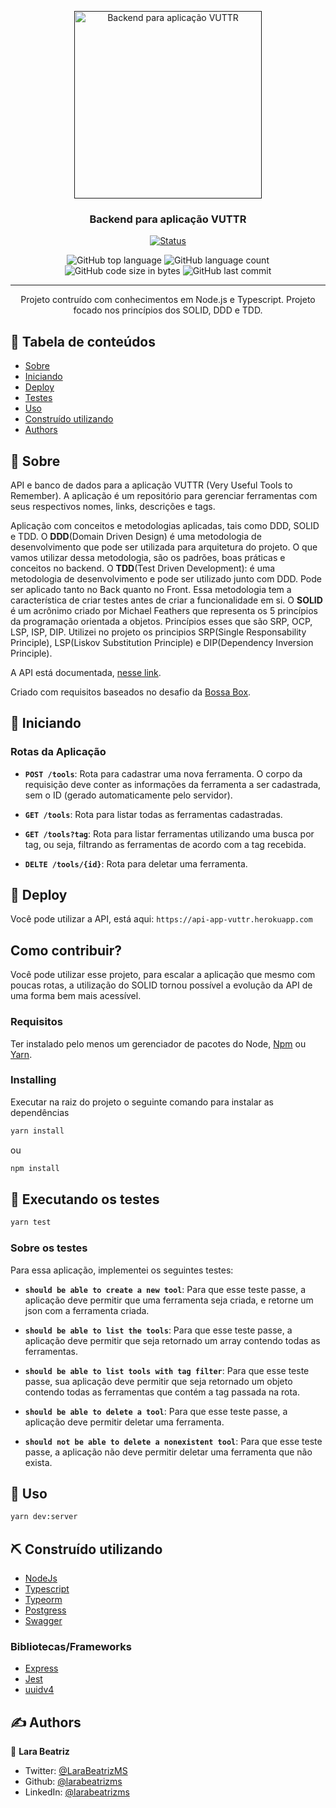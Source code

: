 <p align="center">
  <a href="" rel="noopener">
 <img  height=300px src="https://storage.googleapis.com/uxfolio/5df11956bf10420004ea8186/5df11a01bf10420004ea8187/YJil4xWE6LlBbGSc.png" alt="Backend para aplicação VUTTR"></a>
</p>

<h3 align="center">Backend para aplicação VUTTR</h3>

<div align="center">

[![Status](https://img.shields.io/badge/status-active-success.svg)]()

  <img alt="GitHub top language" src="https://img.shields.io/github/languages/top/larabeatrizms/backend-vuttr">
  
  <img alt="GitHub language count" src="https://img.shields.io/github/languages/count/larabeatrizms/backend-vuttr">
  
  <img alt="GitHub code size in bytes" src="https://img.shields.io/github/languages/code-size/larabeatrizms/backend-vuttr">
  
  <img alt="GitHub last commit" src="https://img.shields.io/github/last-commit/larabeatrizms/backend-vuttr">

</div>

---

<p align="center"> Projeto contruído com conhecimentos em Node.js e Typescript. Projeto focado nos princípios dos SOLID, DDD e TDD. 
    <br>
</p>

## 📝 Tabela de conteúdos

- [Sobre](#about)
- [Iniciando](#getting_started)
- [Deploy](#deploy)
- [Testes](#tests)
- [Uso](#usage)
- [Construído utilizando](#built_using)
- [Authors](#authors)

## 🧐 Sobre <a name = "about"></a>

API e banco de dados para a aplicação VUTTR (Very Useful Tools to Remember). A aplicação é um repositório para gerenciar ferramentas com seus respectivos nomes, links, descrições e tags.

Aplicação com conceitos e metodologias aplicadas, tais como DDD, SOLID e TDD. O **DDD**(Domain Driven Design) é uma metodologia de desenvolvimento que pode ser utilizada para arquitetura do projeto. O que vamos utilizar dessa metodologia, são os padrões, boas práticas e conceitos no backend. O **TDD**(Test Driven Development): é uma metodologia de desenvolvimento e pode ser utilizado junto com DDD. Pode ser aplicado tanto no Back quanto no Front. Essa metodologia tem a característica de criar testes antes de criar a funcionalidade em si. O **SOLID** é um acrônimo criado por Michael Feathers que representa os 5 princípios da programação orientada a objetos. Princípios esses que são SRP, OCP, LSP, ISP, DIP. Utilizei no projeto os principios SRP(Single Responsability Principle), LSP(Liskov Substitution Principle) e DIP(Dependency Inversion Principle).

A API está documentada, [nesse link](https://app.swaggerhub.com/apis/larabeatrizms/api-vuttr/1.0.0).

Criado com requisitos baseados no desafio da [Bossa Box](https://app.bossabox.com/).

## 🏁 Iniciando <a name = "getting_started"></a>

### Rotas da Aplicação

- **`POST /tools`**: Rota para cadastrar uma nova ferramenta. O corpo da requisição deve conter as informações da ferramenta a ser cadastrada, sem o ID (gerado automaticamente pelo servidor).

- **`GET /tools`**: Rota para listar todas as ferramentas cadastradas.

- **`GET /tools?tag`**: Rota para listar ferramentas utilizando uma busca por tag, ou seja, filtrando as ferramentas de acordo com a tag recebida.

- **`DELTE /tools/{id}`**: Rota para deletar uma ferramenta.

## 🚀 Deploy<a name = "deploy"></a>

Você pode utilizar a API, está aqui: `https://api-app-vuttr.herokuapp.com`

<!-- ![Deploy API](https://i.gyazo.com/a96c1e3481fab9909a8f76f4b10bc3ad.gif) -->

## Como contribuir?

Você pode utilizar esse projeto, para escalar a aplicação que mesmo com poucas rotas, a utilização do SOLID tornou possível a evolução da API de uma forma bem mais acessível.

### Requisitos

Ter instalado pelo menos um gerenciador de pacotes do Node, [Npm](https://www.npmjs.com/) ou [Yarn](https://yarnpkg.com/).

### Installing

Executar na raiz do projeto o seguinte comando para instalar as dependências

```sh
yarn install
```

ou

```sh
npm install
```

## 🔧 Executando os testes <a name = "tests"></a>

```sh
yarn test
```

### Sobre os testes

Para essa aplicação, implementei os seguintes testes:

- **`should be able to create a new tool`**: Para que esse teste passe, a aplicação deve permitir que uma ferramenta seja criada, e retorne um json com a ferramenta criada.

- **`should be able to list the tools`**: Para que esse teste passe, a aplicação deve permitir que seja retornado um array contendo todas as ferramentas.

- **`should be able to list tools with tag filter`**: Para que esse teste passe, sua aplicação deve permitir que seja retornado um objeto contendo todas as ferramentas que contém a tag passada na rota.

- **`should be able to delete a tool`**: Para que esse teste passe, a aplicação deve permitir deletar uma ferramenta.

- **`should not be able to delete a nonexistent tool`**: Para que esse teste passe, a aplicação não deve permitir deletar uma ferramenta que não exista.

## 🎈 Uso <a name="usage"></a>

```sh
yarn dev:server
```

## ⛏️ Construído utilizando <a name = "built_using"></a>

- [NodeJs](https://nodejs.org/en/)
- [Typescript](https://www.typescriptlang.org/)
- [Typeorm](https://typeorm.io/#/)
- [Postgress](https://www.postgresql.org/)
- [Swagger](https://swagger.io/)

### Bibliotecas/Frameworks

- [Express](https://expressjs.com/)
- [Jest](https://jestjs.io/)
- [uuidv4](https://www.npmjs.com/package/uuidv4)

## ✍️ Authors <a name = "authors"></a>

👤 **Lara Beatriz**

- Twitter: [@LaraBeatrizMS](https://twitter.com/LaraBeatrizMS)
- Github: [@larabeatrizms](https://github.com/larabeatrizms)
- LinkedIn: [@larabeatrizms](https://linkedin.com/in/larabeatrizms)
